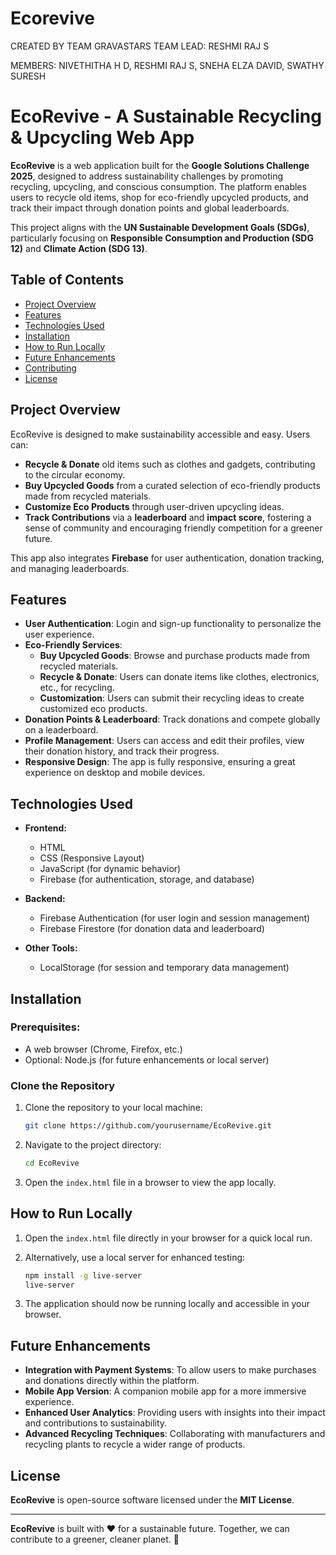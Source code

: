# Ecorevive
CREATED BY TEAM GRAVASTARS
TEAM LEAD: RESHMI RAJ S

MEMBERS:
NIVETHITHA H D,
RESHMI RAJ S,
SNEHA ELZA DAVID,
SWATHY SURESH

# EcoRevive - A Sustainable Recycling & Upcycling Web App

**EcoRevive** is a web application built for the **Google Solutions Challenge 2025**, designed to address sustainability challenges by promoting recycling, upcycling, and conscious consumption. The platform enables users to recycle old items, shop for eco-friendly upcycled products, and track their impact through donation points and global leaderboards.

This project aligns with the **UN Sustainable Development Goals (SDGs)**, particularly focusing on **Responsible Consumption and Production (SDG 12)** and **Climate Action (SDG 13)**.

## Table of Contents

- [Project Overview](#project-overview)
- [Features](#features)
- [Technologies Used](#technologies-used)
- [Installation](#installation)
- [How to Run Locally](#how-to-run-locally)
- [Future Enhancements](#future-enhancements)
- [Contributing](#contributing)
- [License](#license)

## Project Overview

EcoRevive is designed to make sustainability accessible and easy. Users can:

- **Recycle & Donate** old items such as clothes and gadgets, contributing to the circular economy.
- **Buy Upcycled Goods** from a curated selection of eco-friendly products made from recycled materials.
- **Customize Eco Products** through user-driven upcycling ideas.
- **Track Contributions** via a **leaderboard** and **impact score**, fostering a sense of community and encouraging friendly competition for a greener future.

This app also integrates **Firebase** for user authentication, donation tracking, and managing leaderboards.

## Features

- **User Authentication**: Login and sign-up functionality to personalize the user experience.
- **Eco-Friendly Services**: 
    - **Buy Upcycled Goods**: Browse and purchase products made from recycled materials.
    - **Recycle & Donate**: Users can donate items like clothes, electronics, etc., for recycling.
    - **Customization**: Users can submit their recycling ideas to create customized eco products.
- **Donation Points & Leaderboard**: Track donations and compete globally on a leaderboard.
- **Profile Management**: Users can access and edit their profiles, view their donation history, and track their progress.
- **Responsive Design**: The app is fully responsive, ensuring a great experience on desktop and mobile devices.

## Technologies Used

- **Frontend:**
  - HTML
  - CSS (Responsive Layout)
  - JavaScript (for dynamic behavior)
  - Firebase (for authentication, storage, and database)
  
- **Backend:**
  - Firebase Authentication (for user login and session management)
  - Firebase Firestore (for donation data and leaderboard)
  
- **Other Tools:**
  - LocalStorage (for session and temporary data management)
  
## Installation

### Prerequisites:
- A web browser (Chrome, Firefox, etc.)
- Optional: Node.js (for future enhancements or local server)

### Clone the Repository

1. Clone the repository to your local machine:

    ```bash
    git clone https://github.com/yourusername/EcoRevive.git
    ```

2. Navigate to the project directory:

    ```bash
    cd EcoRevive
    ```

3. Open the `index.html` file in a browser to view the app locally.

## How to Run Locally

1. Open the `index.html` file directly in your browser for a quick local run.

2. Alternatively, use a local server for enhanced testing:

    ```bash
    npm install -g live-server
    live-server
    ```

3. The application should now be running locally and accessible in your browser.

## Future Enhancements

- **Integration with Payment Systems**: To allow users to make purchases and donations directly within the platform.
- **Mobile App Version**: A companion mobile app for a more immersive experience.
- **Enhanced User Analytics**: Providing users with insights into their impact and contributions to sustainability.
- **Advanced Recycling Techniques**: Collaborating with manufacturers and recycling plants to recycle a wider range of products.


## License

**EcoRevive** is open-source software licensed under the **MIT License**.

---

**EcoRevive** is built with ❤️ for a sustainable future. Together, we can contribute to a greener, cleaner planet. 🌱
